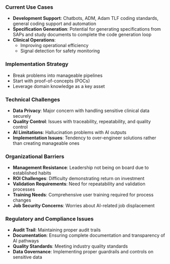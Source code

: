 ### Current Use Cases
* **Development Support**: Chatbots, ADM, Adam TLF coding standards, general coding support and automation
* **Specification Generation**: Potential for generating specifications from SAPs and study documents to complete the code generation loop
* **Clinical Operations**: 
  - Improving operational efficiency
  - Signal detection for safety monitoring

### Implementation Strategy
* Break problems into manageable pipelines
* Start with proof-of-concepts (POCs)
* Leverage domain knowledge as a key asset

### Technical Challenges
* **Data Privacy**: Major concern with handling sensitive clinical data securely
* **Quality Control**: Issues with traceability, repeatability, and quality control
* **AI Limitations**: Hallucination problems with AI outputs
* **Implementation Issues**: Tendency to over-engineer solutions rather than creating manageable ones

### Organizational Barriers
* **Management Resistance**: Leadership not being on board due to established habits
* **ROI Challenges**: Difficulty demonstrating return on investment
* **Validation Requirements**: Need for repeatability and validation processes
* **Training Needs**: Comprehensive user training required for process changes
* **Job Security Concerns**: Worries about AI-related job displacement

### Regulatory and Compliance Issues
* **Audit Trail**: Maintaining proper audit trails
* **Documentation**: Ensuring complete documentation and transparency of AI pathways
* **Quality Standards**: Meeting industry quality standards
* **Data Governance**: Implementing proper guardrails and controls on sensitive data
